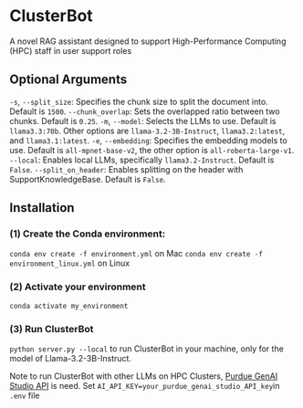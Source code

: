 # ClusterBot
A novel RAG assistant designed to support High-Performance Computing (HPC) staff in user support roles

## Optional Arguments
`-s`, `--split_size`: Specifies the chunk size to split the document into. Default is `1500`.
`--chunk_overlap`: Sets the overlapped ratio between two chunks. Default is `0.25`.
`-m`, `--model`: Selects the LLMs to use. Default is `llama3.3:70b`. Other options are `llama-3.2-3B-Instruct`, `llama3.2:latest`, and `llama3.1:latest`.
`-e`, `--embedding`: Specifies the embedding models to use. Default is `all-mpnet-base-v2`, the other option is `all-roberta-large-v1`.
`--local`: Enables local LLMs, specifically `llama3.2-Instruct`. Default is `False`.
`--split_on_header`: Enables splitting on the header with SupportKnowledgeBase. Default is `False`.

## Installation

### (1) Create the Conda environment:
`conda env create -f environment.yml` on Mac
`conda env create -f environment_linux.yml` on Linux

### (2) Activate your environment
`conda activate my_environment`

### (3) Run ClusterBot
`python server.py --local` to run ClusterBot in your machine, only for the model of Llama-3.2-3B-Instruct.

Note to run ClusterBot with other LLMs on HPC Clusters, [Purdue GenAI Studio API](https://www.rcac.purdue.edu/knowledge/genaistudio) is need. Set `AI_API_KEY=your_purdue_genai_studio_API_key`in `.env` file